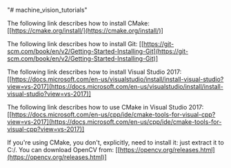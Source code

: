 "# machine_vision_tutorials"

The following link describes how to install CMake:
[[https://cmake.org/install/](https://cmake.org/install/)]

The following link describes how to install Git:
[[https://git-scm.com/book/en/v2/Getting-Started-Installing-Git](https://git-scm.com/book/en/v2/Getting-Started-Installing-Git)]

The following link describes how to install Visual Studio 2017:
[[https://docs.microsoft.com/en-us/visualstudio/install/install-visual-studio?view=vs-2017](https://docs.microsoft.com/en-us/visualstudio/install/install-visual-studio?view=vs-2017)]

The following link describes how to use CMake in Visual Studio 2017:
[[https://docs.microsoft.com/en-us/cpp/ide/cmake-tools-for-visual-cpp?view=vs-2017](https://docs.microsoft.com/en-us/cpp/ide/cmake-tools-for-visual-cpp?view=vs-2017)]

If you're using CMake, you don't, explicitly, need to install it: just extract it to C:/. You can download OpenCV from:
[[https://opencv.org/releases.html](https://opencv.org/releases.html)]
